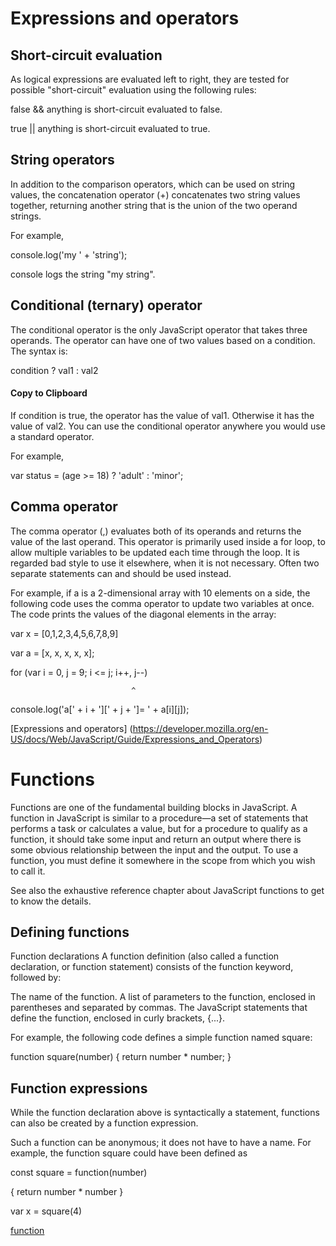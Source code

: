 # Expressions and operators
## Short-circuit evaluation

As logical expressions are evaluated left to right, they are tested for possible "short-circuit" evaluation using the following rules:

false && anything is short-circuit evaluated to false.

true || anything is short-circuit evaluated to true.



## String operators
In addition to the comparison operators, which can be used on string values, the concatenation operator (+) concatenates two string values together, returning another string that is the union of the two operand strings.

For example,

console.log('my ' + 'string'); 

 console logs the string "my string".


 ## Conditional (ternary) operator
The conditional operator is the only JavaScript operator that takes three operands. The operator can have one of two values based on a condition. The syntax is:

condition ? val1 : val2

#### Copy to Clipboard
If condition is true, the operator has the value of val1. Otherwise it has the value of val2. You can use the conditional operator anywhere you would use a standard operator.

For example,

var status = (age >= 18) ? 'adult' : 'minor';


## Comma operator
The comma operator (,) evaluates both of its operands and returns the value of the last operand. This operator is primarily used inside a for loop, to allow multiple variables to be updated each time through the loop. It is regarded bad style to use it elsewhere, when it is not necessary. Often two separate statements can and should be used instead.

For example, if a is a 2-dimensional array with 10 elements on a side, the following code uses the comma operator to update two variables at once. The code prints the values of the diagonal elements in the array:

var x = [0,1,2,3,4,5,6,7,8,9]

var a = [x, x, x, x, x];

for (var i = 0, j = 9; i <= j; i++, j--)

                               ^
  console.log('a[' + i + '][' + j + ']= ' + a[i][j]);

  [Expressions and operators] (https://developer.mozilla.org/en-US/docs/Web/JavaScript/Guide/Expressions_and_Operators)

  # Functions
  Functions are one of the fundamental building blocks in JavaScript. A function in JavaScript is similar to a procedure—a set of statements that performs a task or calculates a value, but for a procedure to qualify as a function, it should take some input and return an output where there is some obvious relationship between the input and the output. To use a function, you must define it somewhere in the scope from which you wish to call it.

See also the exhaustive reference chapter about JavaScript functions to get to know the details.

## Defining functions
Function declarations
A function definition (also called a function declaration, or function statement) consists of the function keyword, followed by:

The name of the function.
A list of parameters to the function, enclosed in parentheses and separated by commas.
The JavaScript statements that define the function, enclosed in curly brackets, {...}.

For example, the following code defines a simple function named square:

function square(number) {
  return number * number;
}
## Function expressions

While the function declaration above is syntactically a statement, functions can also be created by a function expression.

Such a function can be anonymous; it does not have to have a name. For example, the function square could have been defined as

const square = function(number) 

{ return number * number }

var x = square(4)

[function](https://developer.mozilla.org/en-US/docs/Web/JavaScript/Guide/Functions)
